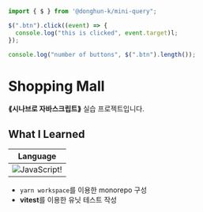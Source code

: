 ```js
import { $ } from '@donghun-k/mini-query";

$(".btn").click((event) => {
  console.log("this is clicked", event.target)l;
});

console.log("number of buttons", $(".btn").length());
```

# Shopping Mall
__⟪시나브로 자바스크립트⟫__ 실습 프로젝트입니다.

## What I Learned
|Language|
|:---:|
|![JavaScript](https://img.shields.io/badge/JavaScript-323330?style=for-the-badge&logo=javascript&logoColor=F7DF1E)!|
- `yarn workspace`를 이용한 monorepo 구성
- **vitest**를 이용한 유닛 테스트 작성
